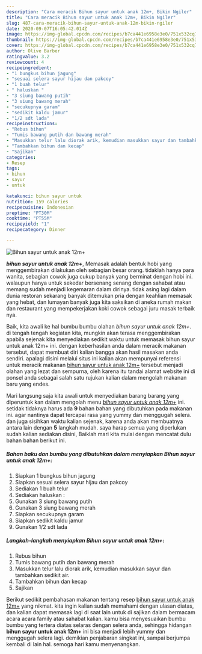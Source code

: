 ```yaml
---
description: "Cara meracik Bihun sayur untuk anak 12m+, Bikin Ngiler"
title: "Cara meracik Bihun sayur untuk anak 12m+, Bikin Ngiler"
slug: 487-cara-meracik-bihun-sayur-untuk-anak-12m-bikin-ngiler
date: 2020-09-07T16:05:42.014Z
image: https://img-global.cpcdn.com/recipes/b7ca441e6958e3e0/751x532cq70/bihun-sayur-untuk-anak-12m-foto-resep-utama.jpg
thumbnail: https://img-global.cpcdn.com/recipes/b7ca441e6958e3e0/751x532cq70/bihun-sayur-untuk-anak-12m-foto-resep-utama.jpg
cover: https://img-global.cpcdn.com/recipes/b7ca441e6958e3e0/751x532cq70/bihun-sayur-untuk-anak-12m-foto-resep-utama.jpg
author: Olive Barber
ratingvalue: 3.2
reviewcount: 4
recipeingredient:
- "1 bungkus bihun jagung"
- "sesuai selera sayur hijau dan pakcoy"
- "1 buah telur"
- " haluskan "
- "3 siung bawang putih"
- "3 siung bawang merah"
- "secukupnya garam"
- "sedikit kaldu jamur"
- "1/2 sdt lada"
recipeinstructions:
- "Rebus bihun"
- "Tumis bawang putih dan bawang merah"
- "Masukkan telur lalu diorak arik, kemudian masukkan sayur dan tambahkan sedikit air."
- "Tambahkan bihun dan kecap"
- "Sajikan"
categories:
- Resep
tags:
- bihun
- sayur
- untuk

katakunci: bihun sayur untuk 
nutrition: 159 calories
recipecuisine: Indonesian
preptime: "PT30M"
cooktime: "PT55M"
recipeyield: "1"
recipecategory: Dinner

---
```



![Bihun sayur untuk anak 12m+](https://img-global.cpcdn.com/recipes/b7ca441e6958e3e0/751x532cq70/bihun-sayur-untuk-anak-12m-foto-resep-utama.jpg)

<b><i>bihun sayur untuk anak 12m+</i></b>, Memasak adalah bentuk hobi yang menggembirakan dilakukan oleh sebagian besar orang. tidaklah hanya para wanita, sebagian cowok juga cukup banyak yang berminat dengan hobi ini. walaupun hanya untuk sekedar bersenang senang dengan sahabat atau memang sudah menjadi kegemaran dalam dirinya. tidak asing lagi dalam dunia restoran sekarang banyak ditemukan pria dengan keahlian memasak yang hebat, dan lumayan banyak juga kita saksikan di aneka rumah makan dan restaurant yang mempekerjakan koki cowok sebagai juru masak terbaik nya.

Baik, kita awali ke hal bumbu bumbu olahan <i>bihun sayur untuk anak 12m+</i>. di tengah tengah kegiatan kita, mungkin akan terasa menggembirakan apabila sejenak kita menyediakan sedikit waktu untuk memasak bihun sayur untuk anak 12m+ ini. dengan keberhasilan anda dalam meracik makanan tersebut, dapat membuat diri kalian bangga akan hasil masakan anda sendiri. apalagi disini melalui situs ini kalian akan mempunyai referensi untuk meracik makanan <u>bihun sayur untuk anak 12m+</u> tersebut menjadi olahan yang lezat dan sempurna, oleh karena itu tandai alamat website ini di ponsel anda sebagai salah satu rujukan kalian dalam mengolah makanan baru yang endes.




Mari langsung saja kita awali untuk menyediakan barang barang yang diperuntuk kan dalam mengolah menu <u><i>bihun sayur untuk anak 12m+</i></u> ini. setidak tidaknya harus ada <b>9</b> bahan bahan yang dibutuhkan pada makanan ini. agar nantinya dapat tercapai rasa yang yummy dan menggugah selera. dan juga sisihkan waktu kalian sejenak, karena anda akan membuatnya antara lain dengan <b>5</b> langkah mudah. saya harap semua yang diperlukan sudah kalian sediakan disini, Baiklah mari kita mulai dengan mencatat dulu bahan bahan berikut ini.

<!--inarticleads1-->

##### Bahan baku dan bumbu yang dibutuhkan dalam menyiapkan Bihun sayur untuk anak 12m+:

1. Siapkan 1 bungkus bihun jagung
1. Siapkan sesuai selera sayur hijau dan pakcoy
1. Sediakan 1 buah telur
1. Sediakan  haluskan :
1. Gunakan 3 siung bawang putih
1. Gunakan 3 siung bawang merah
1. Siapkan secukupnya garam
1. Siapkan sedikit kaldu jamur
1. Gunakan 1/2 sdt lada




<!--inarticleads2-->

##### Langkah-langkah menyiapkan Bihun sayur untuk anak 12m+:

1. Rebus bihun
1. Tumis bawang putih dan bawang merah
1. Masukkan telur lalu diorak arik, kemudian masukkan sayur dan tambahkan sedikit air.
1. Tambahkan bihun dan kecap
1. Sajikan




Berikut sedikit pembahasan makanan tentang resep <u>bihun sayur untuk anak 12m+</u> yang nikmat. kita ingin kalian sudah memahami dengan ulasan diatas, dan kalian dapat memasak lagi di saat lain untuk di sajikan dalam bermacam acara acara family atau sahabat kalian. kamu bisa menyesuaikan bumbu bumbu yang tertera diatas selaras dengan selera anda, sehingga hidangan <b>bihun sayur untuk anak 12m+</b> ini bisa menjadi lebih yummy dan menggugah selera lagi. demikian penjabaran singkat ini, sampai berjumpa kembali di lain hal. semoga hari kamu menyenangkan.
